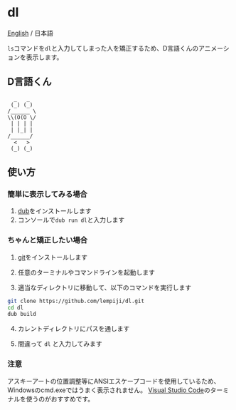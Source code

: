 # dl

[English](https://github.com/lempiji/dl/blob/master/README.md) / 日本語

`ls`コマンドを`dl`と入力してしまった人を矯正するため、D言語くんのアニメーションを表示します。

## D言語くん

```
  _   _
 (_) (_)
/______ \
\\(O(O \/
 | | | |
 | |_| |
/______/
  <   >
 (_) (_)
```

## 使い方

### 簡単に表示してみる場合

1. [dub](http://code.dlang.org/download)をインストールします
2. コンソールで`dub run dl`と入力します

### ちゃんと矯正したい場合

1. [git](https://git-scm.com)をインストールします

2. 任意のターミナルやコマンドラインを起動します

3. 適当なディレクトリに移動して、以下のコマンドを実行します  

  ```bash
  git clone https://github.com/lempiji/dl.git
  cd dl
  dub build
  ```

4. カレントディレクトリにパスを通します

5. 間違って `dl` と入力してみます

### 注意
アスキーアートの位置調整等にANSIエスケープコードを使用しているため、Windowsのcmd.exeではうまく表示されません。
[Visual Studio Code](https://code.visualstudio.com)のターミナルを使うのがおすすめです。
